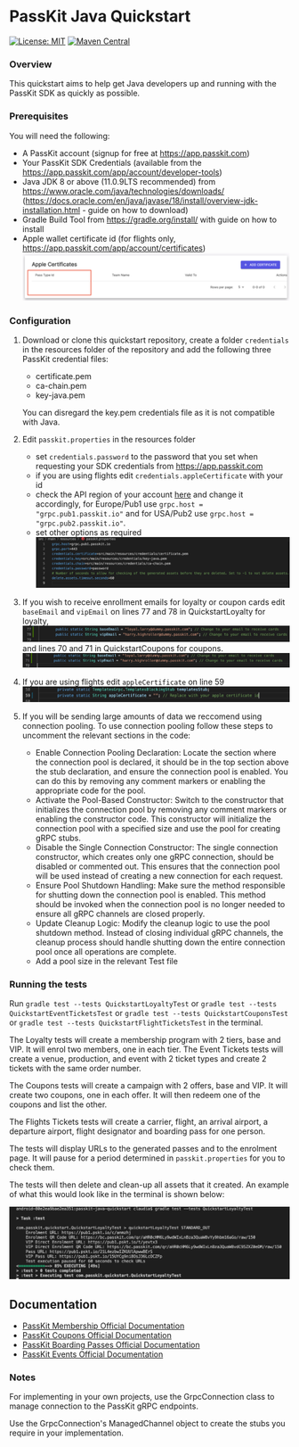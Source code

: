 PassKit Java Quickstart
=======================

[![License: MIT](https://img.shields.io/badge/License-MIT-yellow.svg)](https://opensource.org/licenses/MIT)
[![Maven Central](https://img.shields.io/maven-central/v/com.passkit.grpc/sdk.svg?label=Maven%20Central)](https://search.maven.org/artifact/com.passkit.grpc/sdk)

### Overview

This quickstart aims to help  get Java developers up and running with the PassKit SDK as quickly as possible.

### Prerequisites

You will need the following:

- A PassKit account (signup for free at https://app.passkit.com)
- Your PassKit SDK Credentials (available from the https://app.passkit.com/app/account/developer-tools)
- Java JDK 8 or above (11.0.9LTS recommended) from https://www.oracle.com/java/technologies/downloads/ (https://docs.oracle.com/en/java/javase/18/install/overview-jdk-installation.html - guide on how to download)
- Gradle Build Tool from https://gradle.org/install/ with guide on how to install
- Apple wallet certificate id (for flights only, https://app.passkit.com/app/account/certificates)
 ![ScreenShot](src/main/resources/images/readme/certificate.png)

### Configuration

1. Download or clone this quickstart repository, create a folder `credentials` in the resources folder of the repository and add the following three PassKit credential files:
    - certificate.pem
    - ca-chain.pem
    - key-java.pem
    
    You can disregard the key.pem credentials file as it is not compatible with Java.

2. Edit `passkit.properties` in the resources folder 
    - set `credentials.password` to the password that you set when requesting your SDK credentials from https://app.passkit.com
    - if you are using flights edit `credentials.appleCertificate` with your id
    - check the API region of your account [here](https://app.passkit.com/app/account/developer-tools) and change it accordingly, for Europe/Pub1 use `grpc.host = "grpc.pub1.passkit.io"` and for USA/Pub2 use `grpc.host = "grpc.pub2.passkit.io"`.
    - set other options as required
    ![ScreenShot](src/main/resources/images/readme/properties.png)

3. If you wish to receive enrollment emails for loyalty or coupon cards edit `baseEmail` and `vipEmail` on lines 77 and 78 in QuickstartLoyalty for loyalty,
    ![ScreenShot](src/main/resources/images/readme/loyalty-email.png)
    and lines 70 and 71 in QuickstartCoupons for coupons.
    ![ScreenShot](src/main/resources/images/readme/coupons-email.png)

4. If you are using flights edit `appleCertificate` on line 59 
    ![ScreenShot](src/main/resources/images/readme/apple-certificate.png)

5. If you will be sending large amounts of data we reccomend using connection pooling. To use connection pooling follow these steps to uncomment the relevant sections in the code:
    - Enable Connection Pooling Declaration: Locate the section where the connection pool is declared, it should be in the top section above the stub declaration, and ensure the connection pool is enabled. You can do this by removing any comment markers or enabling the appropriate code for the pool.
    - Activate the Pool-Based Constructor: Switch to the constructor that initializes the connection pool by removing any comment markers or enabling the constructor code. This constructor will initialize the connection pool with a specified size and use the pool for creating gRPC stubs.
    - Disable the Single Connection Constructor: The single connection constructor, which creates only one gRPC connection, should be disabled or commented out. This ensures that the connection pool will be used instead of creating a new connection for each request.
    - Ensure Pool Shutdown Handling: Make sure the method responsible for shutting down the connection pool is enabled. This method should be invoked when the connection pool is no longer needed to ensure all gRPC channels are closed properly.
    - Update Cleanup Logic: Modify the cleanup logic to use the pool shutdown method. Instead of closing individual gRPC channels, the cleanup process should handle shutting down the entire connection pool once all operations are complete.
    - Add a pool size in the relevant Test file
    

    
### Running the tests

Run `gradle test --tests QuickstartLoyaltyTest` or `gradle test --tests QuickstartEventTicketsTest` or `gradle test --tests QuickstartCouponsTest` or `gradle test --tests QuickstartFlightTicketsTest` in the terminal.

The Loyalty tests will create a membership program with 2 tiers, base and VIP.  It will enrol two members, one in each tier.
The Event Tickets tests will create a venue, production, and event with 2 ticket types and create 2 tickets with the same order number.

The Coupons tests will create a campaign with 2 offers, base and VIP. It will create two coupons, one in each offer. It will then redeem one of the coupons and list the other.

The Flights Tickets tests will create a carrier, flight, an arrival airport, a departure airport, flight designator and boarding pass for one person. 

The tests will display URLs to the generated passes and to the enrolment page.  It will pause for a period determined in `passkit.properties` for you to check them.

The tests will then delete and clean-up all assets that it created.
An example of what this would look like in the terminal is shown below:

 ![ScreenShot](src/main/resources/images/readme/loyalty-test.png)

## Documentation
* [PassKit Membership Official Documentation](https://docs.passkit.io/protocols/member)
* [PassKit Coupons Official Documentation](https://docs.passkit.io/protocols/coupon)
* [PassKit Boarding Passes Official Documentation](https://docs.passkit.io/protocols/boarding)
* [PassKit Events Official Documentation](https://docs.passkit.io/protocols/event-tickets/)

### Notes

For implementing in your own projects, use the GrpcConnection class to manage connection to the PassKit gRPC endpoints.

Use the GrpcConnection's ManagedChannel object to create the stubs you require in your implementation. 



